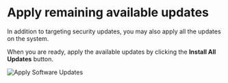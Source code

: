 # Apply remaining available updates

In addition to targeting security updates, you may also apply all the updates on the system.  

When you are ready, apply the available updates by clicking the __Install All Updates__ button.

![Apply Software Updates](/smcbrien/scenarios/webconsole-software/assets/Apply-All-Updates.png)
